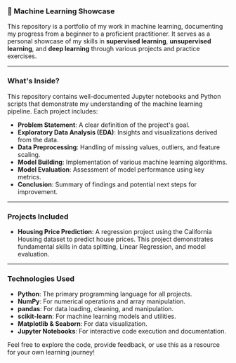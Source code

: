 ### 🤖 Machine Learning Showcase

This repository is a portfolio of my work in machine learning, documenting my progress from a beginner to a proficient practitioner. It serves as a personal showcase of my skills in **supervised learning**, **unsupervised learning**, and **deep learning** through various projects and practice exercises.

---

### What's Inside?

This repository contains well-documented Jupyter notebooks and Python scripts that demonstrate my understanding of the machine learning pipeline. Each project includes:

* **Problem Statement**: A clear definition of the project's goal.
* **Exploratory Data Analysis (EDA)**: Insights and visualizations derived from the data.
* **Data Preprocessing**: Handling of missing values, outliers, and feature scaling.
* **Model Building**: Implementation of various machine learning algorithms.
* **Model Evaluation**: Assessment of model performance using key metrics.
* **Conclusion**: Summary of findings and potential next steps for improvement.

---

### Projects Included

* **Housing Price Prediction**: A regression project using the California Housing dataset to predict house prices. This project demonstrates fundamental skills in data splitting, Linear Regression, and model evaluation.
---

### Technologies Used

* **Python**: The primary programming language for all projects.
* **NumPy**: For numerical operations and array manipulation.
* **pandas**: For data loading, cleaning, and manipulation.
* **scikit-learn**: For machine learning models and utilities.
* **Matplotlib & Seaborn**: For data visualization.
* **Jupyter Notebooks**: For interactive code execution and documentation.

Feel free to explore the code, provide feedback, or use this as a resource for your own learning journey! 